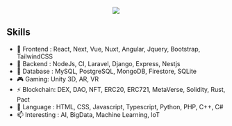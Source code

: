 <p align="center">
  <img src="https://github.com/codedreamer1/codedreamer1/blob/master/thinker.jpeg" />
</p>

## Skills

- 🌱 Frontend : React, Next, Vue, Nuxt, Angular, Jquery, Bootstrap, TailwindCSS
- 🔭 Backend : NodeJs, CI, Laravel, Django, Express, Nestjs 
- 🧩 Database : MySQL, PostgreSQL, MongoDB, Firestore, SQLite
- 🎮 Gaming: Unity 3D, AR, VR
- ⚡ Blockchain: DEX, DAO, NFT, ERC20, ERC721, MetaVerse, Solidity, Rust, Pact
- 💬 Language : HTML, CSS, Javascript, Typescript, Python, PHP, C++, C#
- 📫 Interesting : AI, BigData, Machine Learning, IoT
